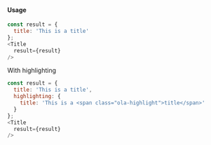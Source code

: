 #### Usage

```js
const result = {
  title: 'This is a title'
};
<Title
  result={result}
/>
```

With highlighting

```js
const result = {
  title: 'This is a title',
  highlighting: {
    title: 'This is a <span class="ola-highlight">title</span>'
  }
};
<Title
  result={result}
/>
```